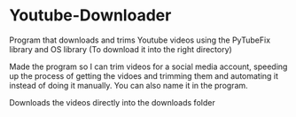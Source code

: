 # Youtube-Downloader
Program that downloads and trims Youtube videos using the PyTubeFix library and OS library (To download it into the right directory)

Made the program so I can trim videos for a social media account, speeding up the process of getting the vidoes and trimming them and automating it instead of doing it manually. You can also name it in the program. 

Downloads the videos directly into the downloads folder
